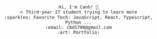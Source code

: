 <p align="center">
  <samp>
    Hi, I'm Canh! 👋 <br>
    🔥 Third-year IT student trying to learn more <br>
    :sparkles: Favorite Tech: JavaScript, React, Typescript, Python ... <br>
    :email:	cbd1708@gmail.com <br>
    :art: Portfolio:  <br>

  </samp>
</p>
